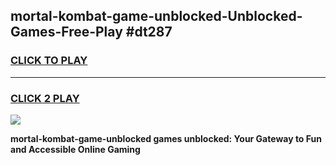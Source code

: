 
## mortal-kombat-game-unblocked-Unblocked-Games-Free-Play #dt287
<h3>
<a href="https://us.freeplayer.one?title=mortal-kombat-game-unblocked&ref=9M">CLICK TO PLAY</a></h3>
<hr>

<h3>
<a href="https://us.freeplayer.one?title=mortal-kombat-game-unblocked&ref=9M">CLICK 2 PLAY</a>
  
</h3>

<a href="https://us.freeplayer.one?title=mortal-kombat-game-unblocked&ref=9M"><img src="https://clearcache.store/games.png"></a>


**mortal-kombat-game-unblocked games unblocked: Your Gateway to Fun and Accessible Online Gaming**

